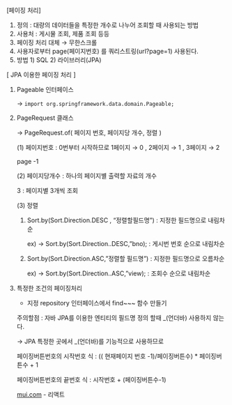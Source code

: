 [페이징 처리]
1. 정의 : 대량의 데이터들을 특정한 개수로 나누어 조회할 때 사용되는 방법
2. 사용처 : 게시물 조회, 제품 조회 등등
3. 페이징 처리 대체 → 무한스크롤
4. 사용자로부터 page(페이지번호) 를 쿼리스트링(url?page=1) 사용된다.
5. 방법    1) SQL    2) 라이브러리(JPA)

[ JPA 이용한 페이징 처리 ]

1. Pageable 인터페이스

   → `import org.springframework.data.domain.Pageable;`

2. PageRequest 클래스

   → PageRequest.of( 페이지 번호, 페이지당 개수, 정렬 )

   (1) 페이지번호 : 0번부터 시작하므로 1페이지 → 0 , 2페이지 → 1 , 3페이지 → 2

   page -1

   (2) 페이지당개수 : 하나의 페이지별 출력할 자료의 개수

   3 : 페이지별 3개씩 조회

   (3) 정렬

    1. Sort.by(Sort.Direction.DESC , “정렬할필드명”) : 지정한 필드명으로 내림차순

       ex) → Sort.by(Sort.Direction..DESC,”bno); : 게시번 번호 순으로 내림차순

    2. Sort.by(Sort.Direction.ASC,”정렬할 필드명”) : 지정한 필드명으로 오름차순

       ex) → Sort.by(Sort.Direction..ASC,”view); : 조회수 순으로 내림차순

3. 특정한 조건의 페이징처리

    - 지정 repository 인터페이스에서 find~~~ 함수 만들기

   주의할점 : 자바 JPA를 이용한 엔티티의 필드명 정의 할때 _(언더바) 사용하지 않는다.

   → JPA 특정한 곳에서 _(언더바)를 기능적으로 사용하므로

   페이징버튼번호의 시작번호 식 : (( 현재페이지 번호 -1)/페이징버튼수) * 페이징버튼수 + 1

   페이징버튼번호의 끝번호 식 : 시작번호 + (페이징버튼수-1)

   [mui.com](http://mui.com) - 리액트